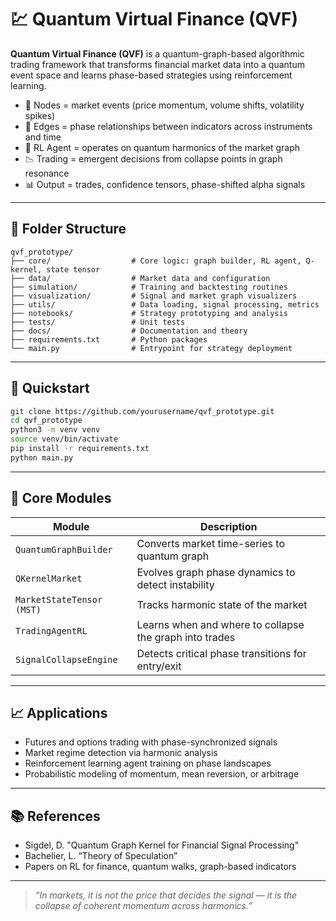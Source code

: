 # 💹 Quantum Virtual Finance (QVF)

**Quantum Virtual Finance (QVF)** is a quantum-graph-based algorithmic trading framework that transforms financial market data into a quantum event space and learns phase-based strategies using reinforcement learning.

- 🧩 Nodes = market events (price momentum, volume shifts, volatility spikes)
- 🔗 Edges = phase relationships between indicators across instruments and time
- 🧠 RL Agent = operates on quantum harmonics of the market graph
- 📉 Trading = emergent decisions from collapse points in graph resonance
- 📊 Output = trades, confidence tensors, phase-shifted alpha signals

---

## 📁 Folder Structure

```
qvf_prototype/
├── core/                  # Core logic: graph builder, RL agent, Q-kernel, state tensor
├── data/                  # Market data and configuration
├── simulation/            # Training and backtesting routines
├── visualization/         # Signal and market graph visualizers
├── utils/                 # Data loading, signal processing, metrics
├── notebooks/             # Strategy prototyping and analysis
├── tests/                 # Unit tests
├── docs/                  # Documentation and theory
├── requirements.txt       # Python packages
└── main.py                # Entrypoint for strategy deployment
```

---

## 🚀 Quickstart

```bash
git clone https://github.com/yourusername/qvf_prototype.git
cd qvf_prototype
python3 -m venv venv
source venv/bin/activate
pip install -r requirements.txt
python main.py
```

---

## 🧠 Core Modules

| Module | Description |
|--------|-------------|
| `QuantumGraphBuilder` | Converts market time-series to quantum graph |
| `QKernelMarket` | Evolves graph phase dynamics to detect instability |
| `MarketStateTensor (MST)` | Tracks harmonic state of the market |
| `TradingAgentRL` | Learns when and where to collapse the graph into trades |
| `SignalCollapseEngine` | Detects critical phase transitions for entry/exit |

---

## 📈 Applications

- Futures and options trading with phase-synchronized signals
- Market regime detection via harmonic analysis
- Reinforcement learning agent training on phase landscapes
- Probabilistic modeling of momentum, mean reversion, or arbitrage

---

## 📚 References

- Sigdel, D. "Quantum Graph Kernel for Financial Signal Processing"
- Bachelier, L. “Theory of Speculation”
- Papers on RL for finance, quantum walks, graph-based indicators

---

> _“In markets, it is not the price that decides the signal — it is the collapse of coherent momentum across harmonics.”_

